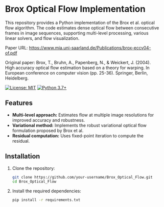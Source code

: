 # Brox Optical Flow Implementation

This repository provides a Python implementation of the Brox et al. optical flow algorithm. The code estimates dense optical flow between consecutive frames in image sequences, supporting multi-level processing, various linear solvers, and flow visualization.

Paper URL: https://www.mia.uni-saarland.de/Publications/brox-eccv04-of.pdf

Original paper: Brox, T., Bruhn, A., Papenberg, N., & Weickert, J. (2004). High accuracy optical flow estimation based on a theory for warping. In European conference on computer vision (pp. 25-36). Springer, Berlin, Heidelberg.



[![License: MIT](https://img.shields.io/badge/License-MIT-yellow.svg)](https://opensource.org/licenses/MIT)
[![Python 3.7+](https://img.shields.io/badge/python-3.7+-blue.svg)](https://www.python.org/downloads/release/python-370/)


## Features

* **Multi-level approach:** Estimates flow at multiple image resolutions for improved accuracy and robustness.
* **Variational method:** Implements the robust variational optical flow formulation proposed by Brox et al.
* **Residual computation:** Uses fixed-point iteration to compute the residual.


## Installation

1. Clone the repository:
   ```bash
   git clone https://github.com/your-username/Brox_Optical_Flow.git
   cd Brox_Optical_Flow
   ```

2. Install the required dependencies:
   ```bash
   pip install -r requirements.txt
   ```